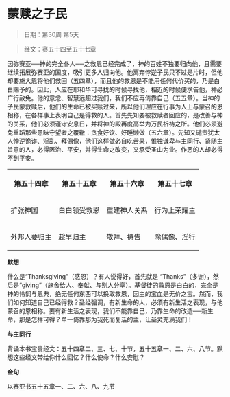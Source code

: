 # 蒙赎之子民 

> 日期：第30周 第5天

> 经文：赛五十四至五十七章

因弥赛亚──神的完全仆人──之救恩已经完成了，神的百姓不独要归向他，且需要继续拓展弥赛亚的国度，吸引更多人归向他。他离弃悖逆子民只不过是片时，但他却要施大恩将他们救回（五四章），而且他的救恩是不能用任何代价买的，乃是白白赐予的。因此，人应在耶和华可寻找的时候寻找他，相近的时候便求告他，神必广行赦免。他的意念、智慧远超过我们，我们不应再倚靠自己（五五章）。当神的子民蒙救赎后，他们的生命已被买赎过来，所以他们理应在行事为人上与蒙召的恩相称，在各样事上表明自己是得救的人。首先先知要被救赎者回应的，是改善与神的关系，他们必须谨守安息日，并将神的殿再度高举为万民祈祷之所。他们必须避免重蹈那些愚昧守望者之覆辙：贪食好饮、好睡懒做（五六章）。先知又谴责犹太人悖逆诡诈、淫乱、拜偶像，他们这样做必自吃苦果，惟独谦卑与主同行、紧随主旨意的人，必得医治、平安，并得生命之改变，又承受圣山为业。作恶的人却必得不到平安。

<table>
 <tbody>
  <tr>
   <th><p>第五十四章</p></th>
   <th><p>第五十五章</p></th>
   <th><p>第五十六章</p></th>
   <th><p>第五十七章</p></th>
  </tr>
  <tr>
   <td><p>扩张神国</p></td>
   <td><p>白白领受救恩</p></td>
   <td><p>重建神人关系</p></td>
   <td><p>行为上荣耀主</p></td>
  </tr>
  <tr>
   <td><p>外邦人要归主</p></td>
   <td><p>趁早归主</p></td>
   <td><p>敬拜、祷告</p></td>
   <td><p>除偶像、淫行</p></td>
  </tr>
 </tbody>
</table>

**默想**

什么是“Thanksgiving”（感恩）？有人说得好，首先就是 “Thanks”（多谢），然后是“giving”（施舍给人、奉献、与别人分享）。基督徒的救恩是白白的，完全是神的怜悯与恩典，绝无任何东西可以换取救恩，因主的宝血是无价之宝。然而，我们如何知道自己已经得救？圣经强调，有新生命的人，必须有新生活之表现，与他蒙召的恩相称。要有新生活之表现，我们不能靠自己，乃靠生命的改造──新生命，那是怎样可得？单一倚靠那为我死而复活的主，让圣灵充满我们！

**与主同行**

背诵本书宝贵经文：五十四章二、三、七、十节，五十五章一、二、六、八节。默想这些经文带给你什么回忆？什么使命？什么安慰？

**金句**

以赛亚书五十五章一、二、六、八、九节



